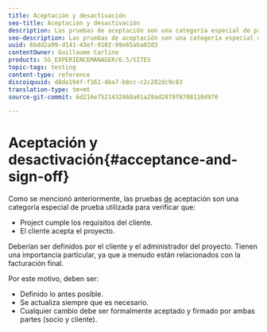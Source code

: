 ```yaml
---
title: Aceptación y desactivación
seo-title: Aceptación y desactivación
description: Las pruebas de aceptación son una categoría especial de prueba utilizada para verificar que el proyecto cumple los requisitos del cliente y que el cliente acepta el proyecto
seo-description: Las pruebas de aceptación son una categoría especial de prueba utilizada para verificar que el proyecto cumple los requisitos del cliente y que el cliente acepta el proyecto
uuid: 6bdd2a99-d141-43ef-9102-99e65aba02d3
contentOwner: Guillaume Carlino
products: SG_EXPERIENCEMANAGER/6.5/SITES
topic-tags: testing
content-type: reference
discoiquuid: d8da194f-f161-4ba7-b8cc-c2c282dc9c83
translation-type: tm+mt
source-git-commit: 6d216e7521432468a01a29ad2879f8708110d970

---
```



# Aceptación y desactivación{#acceptance-and-sign-off}

Como se mencionó anteriormente, las pruebas [de](/help/sites-developing/planning.md) aceptación son una categoría especial de prueba utilizada para verificar que:

* Project cumple los requisitos del cliente.
* El cliente acepta el proyecto.

Deberían ser definidos por el cliente y el administrador del proyecto. Tienen una importancia particular, ya que a menudo están relacionados con la facturación final.

Por este motivo, deben ser:

* Definido lo antes posible.
* Se actualiza siempre que es necesario.
* Cualquier cambio debe ser formalmente aceptado y firmado por ambas partes (socio y cliente).

